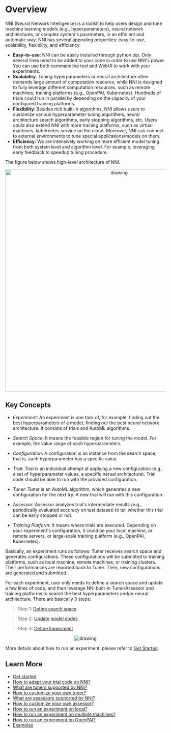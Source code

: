 # Overview

NNI (Neural Network Intelligence) is a toolkit to help users design and tune machine learning models (e.g., hyperparameters), neural network architectures, or complex system's parameters, in an efficient and automatic way. NNI has several appealing properties: easy-to-use, scalability, flexibility, and efficiency.

* **Easy-to-use**: NNI can be easily installed through python pip. Only several lines need to be added to your code in order to use NNI's power. You can use both commandline tool and WebUI to work with your experiments.
* **Scalability**: Tuning hyperparameters or neural architecture often demands large amount of computation resource, while NNI is designed to fully leverage different computation resources, such as remote machines, training platforms (e.g., OpenPAI, Kubernetes). Hundreds of trials could run in parallel by depending on the capacity of your configured training platforms.
* **Flexibility**: Besides rich built-in algorithms, NNI allows users to customize various hyperparameter tuning algorithms, neural architecture search algorithms, early stopping algorithms, etc. Users could also extend NNI with more training platforms, such as virtual machines, kubernetes service on the cloud. Moreover, NNI can connect to external environments to tune special applications/models on them.
* **Efficiency**: We are intensively working on more efficient model tuning from both system level and algorithm level. For example, leveraging early feedback to speedup tuning procedure.

The figure below shows high-level architecture of NNI.

<p align="center">
<img src="https://user-images.githubusercontent.com/23273522/51816536-ed055580-2301-11e9-8ad8-605a79ee1b9a.png" alt="drawing" width="700"/>
</p> 

## Key Concepts

* *Experiment*: An experiment is one task of, for example, finding out the best hyperparameters of a model, finding out the best neural network architecture. It consists of trials and AutoML algorithms.

* *Search Space*: It means the feasible region for tuning the model. For example, the value range of each hyperparameters.

* *Configuration*: A configuration is an instance from the search space, that is, each hyperparameter has a specific value.

* *Trial*: Trial is an individual attempt at applying a new configuration (e.g., a set of hyperparameter values, a specific nerual architecture). Trial code should be able to run with the provided configuration.

* *Tuner*: Tuner is an AutoML algorithm, which generates a new configuration for the next try. A new trial will run with this configuration.

* *Assessor*: Assessor analyzes trial's intermediate results (e.g., periodically evaluated accuracy on test dataset) to tell whether this trial can be early stopped or not.

* *Training Platform*: It means where trials are executed. Depending on your experiment's configuration, it could be your local machine, or remote servers, or large-scale training platform (e.g., OpenPAI, Kubernetes).

Basically, an experiment runs as follows: Tuner receives search space and generates configurations. These configurations will be submitted to training platforms, such as local machine, remote machines, or training clusters. Their performances are reported back to Tuner. Then, new configurations are generated and submitted.

For each experiment, user only needs to define a search space and update a few lines of code, and then leverage NNI built-in Tuner/Assessor and training platforms to search the best hyperparameters and/or neural architecture. There are basically 3 steps:

>Step 1: [Define search space](SearchSpaceSpec.md)

>Step 2: [Update model codes](Trials.md)

>Step 3: [Define Experiment](ExperimentConfig.md)


<p align="center">
<img src="https://user-images.githubusercontent.com/23273522/51816627-5d13db80-2302-11e9-8f3e-627e260203d5.jpg" alt="drawing"/>
</p> 

More details about how to run an experiment, please refer to [Get Started](QuickStart.md).

## Learn More
* [Get started](QuickStart.md)
* [How to adapt your trial code on NNI?](Trials.md)
* [What are tuners supported by NNI?](BuiltinTuner.md)
* [How to customize your own tuner?](CustomizeTuner.md)
* [What are assessors supported by NNI?](BuiltinAssessors.md)
* [How to customize your own assessor?](CustomizeAssessor.md)
* [How to run an experiment on local?](LocalMode.md)
* [How to run an experiment on multiple machines?](RemoteMachineMode.md)
* [How to run an experiment on OpenPAI?](PaiMode.md)
* [Examples](MnistExamples.md)